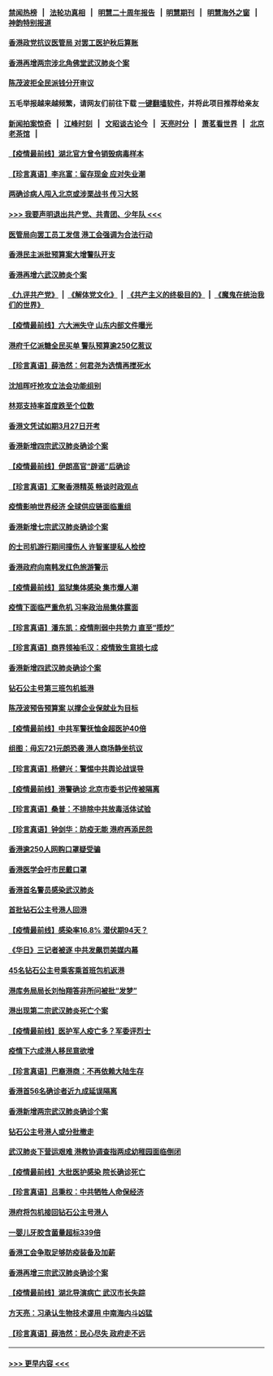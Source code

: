 #### [禁闻热榜](热点新闻.md?=0)  &nbsp;&nbsp;|&nbsp;&nbsp; [法轮功真相](https://github.com/gfw-breaker/truth/blob/master/README.md?=0) &nbsp;&nbsp;|&nbsp;&nbsp; [明慧二十周年报告](https://github.com/gfw-breaker/mh-reports/blob/master/README.md?=0) &nbsp;&nbsp;|&nbsp;&nbsp;[明慧期刊](https://github.com/gfw-breaker/mh-qikan) &nbsp;&nbsp;|&nbsp;&nbsp; [明慧海外之窗](https://github.com/gfw-breaker/mh-news/blob/master/README.md?=0) &nbsp;&nbsp;|&nbsp;&nbsp; [神韵特别报道](https://github.com/gfw-breaker/mh-news/blob/master/shenyun.md?=0)
#### [香港政党抗议医管局 对罢工医护秋后算账](../pages/nsc415/n11901746.md?t=02281402) 
#### [香港再增两宗涉北角佛堂武汉肺炎个案](../pages/nsc415/n11901737.md?t=02281402) 
#### [陈茂波拒全民派钱分开审议](../pages/nsc415/n11901672.md?t=02281402) 
#### 五毛举报越来越频繁，请网友们前往下载 [一键翻墙软件](https://github.com/gfw-breaker/ssr-accounts)，并将此项目推荐给亲友
#### [新闻拍案惊奇](https://github.com/gfw-breaker/banned-news/blob/master/pages/link4.md) &nbsp;&nbsp;|&nbsp;&nbsp; [江峰时刻](https://github.com/gfw-breaker/banned-news/blob/master/pages/link4.md) &nbsp;&nbsp;|&nbsp;&nbsp; [文昭谈古论今](https://github.com/gfw-breaker/banned-news/blob/master/pages/link4.md) &nbsp;&nbsp;|&nbsp;&nbsp; [天亮时分](https://github.com/gfw-breaker/banned-news/blob/master/pages/link4.md) &nbsp;&nbsp;|&nbsp;&nbsp; [萧茗看世界](https://github.com/gfw-breaker/banned-news/blob/master/pages/link4.md) &nbsp;&nbsp;|&nbsp;&nbsp; [北京老茶馆](https://github.com/gfw-breaker/banned-news/blob/master/pages/link4.md) &nbsp;&nbsp;|&nbsp;&nbsp; 
#### [【疫情最前线】湖北官方曾令销毁病毒样本](../pages/nsc415/n11901518.md?t=02281402) 
#### [【珍言真语】李兆富：留存现金 应对失业潮](../pages/nsc415/n11901448.md?t=02281402) 
#### [两确诊病人闯入北京或涉栗战书 传习大怒](../pages/nsc415/n11901180.md?t=02281402) 
#### [>>> 我要声明退出共产党、共青团、少年队 <<<](https://github.com/begood0513/goodnews/blob/master/quit/letter.md) 
#### [医管局向罢工员工发信 港工会强调为合法行动](../pages/nsc415/n11898870.md?t=02281402) 
#### [香港民主派批预算案大增警队开支](../pages/nsc415/n11898813.md?t=02281402) 
#### [香港再增六武汉肺炎个案](../pages/nsc415/n11898843.md?t=02281402) 
#### [《九评共产党》](https://github.com/begood0513/9ping.md/blob/master/README.md) &nbsp;|&nbsp; [《解体党文化》](../../../../jtdwh.md/blob/master/README.md)  &nbsp;|&nbsp; [《共产主义的终极目的》](../../../../gczydzjmd.md/blob/master/README.md) &nbsp;|&nbsp; [《魔鬼在统治我们的世界》](../../../../mgztzwmdsj.md/blob/master/README.md) 
#### [【疫情最前线】六大洲失守 山东内部文件曝光](../pages/nsc415/n11898455.md?t=02281402) 
#### [港府千亿派糖全民买单 警队预算逾250亿惹议](../pages/nsc415/n11898608.md?t=02281402) 
#### [【珍言真语】薛浩然：何君尧为选情再搅死水](../pages/nsc415/n11898269.md?t=02281402) 
#### [沈旭晖吁抢攻立法会功能组别](../pages/nsc415/n11896084.md?t=02281402) 
#### [林郑支持率首度跌至个位数](../pages/nsc415/n11896058.md?t=02281402) 
#### [香港文凭试如期3月27日开考](../pages/nsc415/n11896055.md?t=02281402) 
#### [香港新增四宗武汉肺炎确诊个案](../pages/nsc415/n11896040.md?t=02281402) 
#### [【疫情最前线】伊朗高官“辟谣”后确诊](../pages/nsc415/n11895902.md?t=02281402) 
#### [【珍言真语】汇聚香港精英 畅谈时政观点](../pages/nsc415/n11895733.md?t=02281402) 
#### [疫情影响世界经济 全球供应链面临重组](../pages/nsc415/n11895634.md?t=02281402) 
#### [香港新增七宗武汉肺炎确诊个案](../pages/nsc415/n11893498.md?t=02281402) 
#### [的士司机游行期间撞伤人 许智峯提私人检控](../pages/nsc415/n11893483.md?t=02281402) 
#### [香港政府向南韩发红色旅游警示](../pages/nsc415/n11893398.md?t=02281402) 
#### [【疫情最前线】监狱集体感染 集市爆人潮](../pages/nsc415/n11893181.md?t=02281402) 
#### [疫情下面临严重危机  习率政治局集体露面](../pages/nsc415/n11893305.md?t=02281402) 
#### [【珍言真语】潘东凯：疫情削弱中共势力 直至“揽炒”](../pages/nsc415/n11892866.md?t=02281402) 
#### [【珍言真语】商界领袖毛汉：疫情致生意损七成](../pages/nsc415/n11890348.md?t=02281402) 
#### [香港新增四武汉肺炎确诊个案](../pages/nsc415/n11890610.md?t=02281402) 
#### [钻石公主号第三班包机抵港](../pages/nsc415/n11890645.md?t=02281402) 
#### [陈茂波预告预算案 以撑企业保就业为目标](../pages/nsc415/n11890574.md?t=02281402) 
#### [【疫情最前线】中共军警抚恤金超医护40倍](../pages/nsc415/n11890458.md?t=02281402) 
#### [组图：毋忘721元朗恐袭 港人商场静坐抗议](../pages/nsc415/n11876882.md?t=02281402) 
#### [【珍言真语】杨健兴：警惕中共舆论战误导](../pages/nsc415/n11888131.md?t=02281402) 
#### [【疫情最前线】港警确诊 北京市委书记传被隔离](../pages/nsc415/n11886872.md?t=02281402) 
#### [【珍言真语】桑普：不排除中共放毒活体试验](../pages/nsc415/n11886832.md?t=02281402) 
#### [【珍言真语】钟剑华：防疫无能 港府再添民怨](../pages/nsc415/n11884504.md?t=02281402) 
#### [香港逾250人网购口罩疑受骗](../pages/nsc415/n11884388.md?t=02281402) 
#### [香港医学会吁市民戴口罩](../pages/nsc415/n11884367.md?t=02281402) 
#### [香港首名警员感染武汉肺炎](../pages/nsc415/n11884357.md?t=02281402) 
#### [首批钻石公主号港人回港](../pages/nsc415/n11884333.md?t=02281402) 
#### [【疫情最前线】感染率16.8% 潜伏期94天？](../pages/nsc415/n11884256.md?t=02281402) 
#### [《华日》三记者被逐 中共发飙罚美媒内幕](../pages/nsc415/n11884184.md?t=02281402) 
#### [45名钻石公主号乘客乘首班包机返港](../pages/nsc415/n11881770.md?t=02281402) 
#### [港库务局局长刘怡翔答非所问被批“发梦”](../pages/nsc415/n11881752.md?t=02281402) 
#### [港出现第二宗武汉肺炎死亡个案](../pages/nsc415/n11881736.md?t=02281402) 
#### [【疫情最前线】医护军人疫亡多？军委评烈士](../pages/nsc415/n11881655.md?t=02281402) 
#### [疫情下六成港人移民意欲增](../pages/nsc415/n11881699.md?t=02281402) 
#### [【珍言真语】巴裔港商：不再依赖大陆生存](../pages/nsc415/n11881126.md?t=02281402) 
#### [香港首56名确诊者近九成延误隔离](../pages/nsc415/n11879079.md?t=02281402) 
#### [香港新增两宗武汉肺炎确诊个案](../pages/nsc415/n11879064.md?t=02281402) 
#### [钻石公主号港人或分批撤走](../pages/nsc415/n11879029.md?t=02281402) 
#### [武汉肺炎下营运艰难 港教协调查指两成幼稚园面临倒闭](../pages/nsc415/n11878989.md?t=02281402) 
#### [【疫情最前线】大批医护感染 院长确诊死亡](../pages/nsc415/n11878595.md?t=02281402) 
#### [【珍言真语】吕秉权：中共牺牲人命保经济](../pages/nsc415/n11878390.md?t=02281402) 
#### [港府将包机接回钻石公主号港人](../pages/nsc415/n11876352.md?t=02281402) 
#### [一婴儿牙胶含菌量超标339倍](../pages/nsc415/n11876336.md?t=02281402) 
#### [香港工会争取足够防疫装备及加薪](../pages/nsc415/n11876313.md?t=02281402) 
#### [香港再增三宗武汉肺炎确诊个案](../pages/nsc415/n11876297.md?t=02281402) 
#### [【疫情最前线】湖北导演病亡 武汉市长失踪](../pages/nsc415/n11876272.md?t=02281402) 
#### [方天亮：习承认生物技术谬用 中南海内斗凶猛](../pages/nsc415/n11873679.md?t=02281402) 
#### [【珍言真语】薛浩然：民心尽失 政府走不远](../pages/nsc415/n11875838.md?t=02281402) 

----
#### [ >>> 更早内容 <<< ](../indexes/nsc415-earlier.md)
